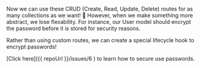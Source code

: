 Now we can use these CRUD (Create, Read, Update, Delete) routes for as many collections as we want! 🤩 However, when we make something more abstract, we lose flexability. For instance, our User model should encrypt the password before it is stored for security reasons. 

Rather than using custom routes, we can create a special lifecycle hook to encrypt passwords!

[Click here]({{ repoUrl }}/issues/6 ) to learn how to secure use passwords.